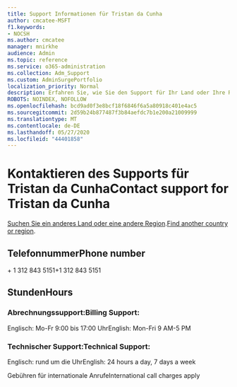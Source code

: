 ```yaml
---
title: Support Informationen für Tristan da Cunha
author: cmcatee-MSFT
f1.keywords:
- NOCSH
ms.author: cmcatee
manager: mnirkhe
audience: Admin
ms.topic: reference
ms.service: o365-administration
ms.collection: Adm_Support
ms.custom: AdminSurgePortfolio
localization_priority: Normal
description: Erfahren Sie, wie Sie den Support für Ihr Land oder Ihre Region kontaktieren.
ROBOTS: NOINDEX, NOFOLLOW
ms.openlocfilehash: bcd9ad0f3e8bcf18f6846f6a5a80918c401e4ac5
ms.sourcegitcommit: 2d59b24b877487f3b84aefdc7b1e200a21009999
ms.translationtype: MT
ms.contentlocale: de-DE
ms.lasthandoff: 05/27/2020
ms.locfileid: "44401858"
---
```

# <a name="contact-support-for-tristan-da-cunha"></a><span data-ttu-id="27720-103">Kontaktieren des Supports für Tristan da Cunha</span><span class="sxs-lookup"><span data-stu-id="27720-103">Contact support for Tristan da Cunha</span></span>

<span data-ttu-id="27720-104">[Suchen Sie ein anderes Land oder eine andere Region](../contact-support-for-business-products.md).</span><span class="sxs-lookup"><span data-stu-id="27720-104">[Find another country or region](../contact-support-for-business-products.md).</span></span>

## <a name="phone-number"></a><span data-ttu-id="27720-105">Telefonnummer</span><span class="sxs-lookup"><span data-stu-id="27720-105">Phone number</span></span>
<span data-ttu-id="27720-106">+ 1 312 843 5151</span><span class="sxs-lookup"><span data-stu-id="27720-106">+1 312 843 5151</span></span>

## <a name="hours"></a><span data-ttu-id="27720-107">Stunden</span><span class="sxs-lookup"><span data-stu-id="27720-107">Hours</span></span>
### <a name="billing-support"></a><span data-ttu-id="27720-108">Abrechnungssupport:</span><span class="sxs-lookup"><span data-stu-id="27720-108">Billing Support:</span></span>

<span data-ttu-id="27720-109">Englisch: Mo-Fr 9:00 bis 17:00 Uhr</span><span class="sxs-lookup"><span data-stu-id="27720-109">English: Mon-Fri 9 AM-5 PM</span></span>

### <a name="technical-support"></a><span data-ttu-id="27720-110">Technischer Support:</span><span class="sxs-lookup"><span data-stu-id="27720-110">Technical Support:</span></span>

<span data-ttu-id="27720-111">Englisch: rund um die Uhr</span><span class="sxs-lookup"><span data-stu-id="27720-111">English: 24 hours a day, 7 days a week</span></span>

<span data-ttu-id="27720-112">Gebühren für internationale Anrufe</span><span class="sxs-lookup"><span data-stu-id="27720-112">International call charges apply</span></span>
